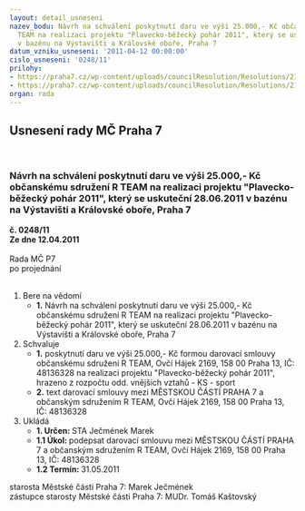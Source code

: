 ```yaml
---
layout: detail_usneseni
nazev_bodu: Návrh na schválení poskytnutí daru ve výši 25.000,- Kč občanskému sdružení  R
  TEAM na realizaci projektu "Plavecko-běžecký pohár 2011", který se uskuteční 28.06.2011
  v bazénu na Výstavišti a Královské oboře, Praha 7
datum_vzniku_usneseni: '2011-04-12 00:00:00'
cislo_usneseni: '0248/11'
prilohy:
- https://praha7.cz/wp-content/uploads/councilResolution/Resolutions/21777/19-11-%c5%be%c3%a1dost_-_r_team_2011.pdf
- https://praha7.cz/wp-content/uploads/councilResolution/Resolutions/21777/19-11-s_-_r_team_-_plavecko-b%c4%9b%c5%beeck%c3%bd_poh%c3%a1r_2011.doc
organ: rada
---
```

<div id="ucUsn_pList" class="usn">
	<span><h2>Usnesení rady MČ Praha 7 </h2>
<br></span><div class="standBody">
<span><h3>Návrh na schválení poskytnutí daru ve výši 25.000,- Kč občanskému sdružení  R TEAM na realizaci projektu "Plavecko-běžecký pohár 2011", který se uskuteční 28.06.2011 v bazénu na Výstavišti a Královské oboře, Praha 7</h3></span><div class="center">
		<strong>č. 0248/11</strong><br>
	</div>
<div class="center">
		<strong>Ze dne 12.04.2011</strong><br><br>
	</div>Rada MČ P7<br> po projednání<br><br><ol>
<li>Bere na vědomí<ul><li>
<strong>1.</strong> Návrh na schválení poskytnutí daru ve výši 25.000,- Kč občanskému sdružení  R TEAM na realizaci projektu "Plavecko-běžecký pohár 2011", který se uskuteční 28.06.2011 v bazénu na Výstavišti a Královské oboře, Praha 7</li></ul>
</li>
<li>Schvaluje<ul>
<li>
<strong>1.</strong> poskytnutí daru ve výši 25.000,- Kč formou darovací smlouvy občanskému sdružení R TEAM, Ovčí Hájek 2169, 158 00 Praha 13, IČ: 48136328 na realizaci projektu "Plavecko-běžecký pohár 2011", hrazeno z rozpočtu odd. vnějších vztahů - KS - sport</li>
<li>
<strong>2.</strong> text darovací smlouvy mezi MĚSTSKOU ČÁSTÍ PRAHA 7 a občanským sdružením R TEAM, Ovčí Hájek 2169, 158 00 Praha 13, IČ: 48136328</li>
</ul>
</li>
<li>Ukládá<ul>
<li>
<strong>1. Určen: </strong>STA Ječmének Marek</li>
<li>
<strong>1.1 Úkol: </strong>podepsat darovací smlouvu mezi MĚSTSKOU ČÁSTÍ PRAHA 7 a občanským sdružením R TEAM, Ovčí Hájek 2169, 158 00 Praha 13,  IČ: 48136328</li>
<li>
<strong>1.2 Termín: </strong>31.05.2011</li>
</ul>
</li>
</ol>starosta Městské části Praha 7: Marek Ječmének<br>zástupce starosty Městské části Praha 7: MUDr. Tomáš Kaštovský 
</div>
</div>